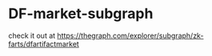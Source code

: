 # DF-market-subgraph

check it out at https://thegraph.com/explorer/subgraph/zk-farts/dfartifactmarket
